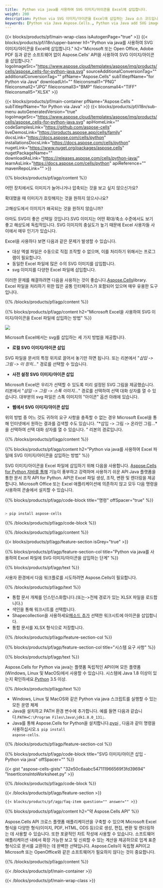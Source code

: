```yaml
---
title:  Python via java를 사용하여 SVG 이미지/아이콘을 Excel에 삽입합니다.
weight: 200
description: Python via SVG 이미지/아이콘을 Excel에 삽입하는 Java 소스 코드입니다.
keywords: [Python via Java Aspose.Cells., Python via Java add SVG images/Icons into Excel., Python via Java insert SVG images/Icons into Excel., Python via Java create SVG images/Icons in Excel]
---
```

{{< blocks/products/pf/main-wrap-class isAutogenPage="true" >}}
{{< blocks/products/pf/i18n/upper-banner h1="Python via java를 사용하여 SVG 이미지/아이콘을 Excel에 삽입합니다." h2="Microsoft 또는 Open Office, Adobe PDF 등과 같은 소프트웨어 없이 Aspose.Cells\' API을 사용하여 SVG 이미지/아이콘을 삽입합니다." logoImageSrc="https://www.aspose.cloud/templates/aspose/img/products/cells/aspose_cells-for-python-java.svg" sourceAdditionalConversionTag="" additionalConversionTag="" pfName="Aspose.Cells" subTitlepfName="for Python via Java" downloadUrl="" fileiconsmall1="PNG" fileiconsmall2="JPG" fileiconsmall3="BMP" fileiconsmall4="TIFF" fileiconsmall5="XLSX" >}}

{{< blocks/products/pf/main-container pfName="Aspose.Cells " subTitlepfName="for Python via Java" >}}
{{< blocks/products/pf/i18n/sub-menu autoGeneratedVersion="true" logoImageSrc="https://www.aspose.cloud/templates/aspose/img/products/cells/aspose_cells-for-python-java.svg" apiHomeLink="" codeSamplesLink="https://github.com/aspose-cells" liveDemosLink="https://products.aspose.app/cells/family" docsLink="https://docs.aspose.com/cells/python" installationsDocsLink="https://docs.aspose.com/cells/python" nugetLink="https://www.nuget.org/packages/aspose.cells" nugetPackageName="" downloadAsLink="https://releases.aspose.com/cells/python-java/" learnAsLink="https://docs.aspose.com/cells/python" apiReference="" mavenRepoLink="" >}}

{{% blocks/products/pf/agp/content %}}

어떤 장치에서도 이미지가 늘어나거나 압축되는 것을 보고 싶지 않으신가요?

확대했을 때 이미지가 흐릿해지는 것을 원하지 않으시나요?

고해상도에서 이미지가 왜곡되는 것을 원하지 않습니까?

아마도 SVG이 좋은 선택일 것입니다.SVG 이미지는 어떤 확대/축소 수준에서도 보기 좋고 해상도에 독립적입니다. SVG 이미지의 충실도가 높기 때문에 Excel 사용자들 사이에서 매우 인기가 있습니다.

Excel을 사용하다 보면 다음과 같은 문제가 발생할 수 있습니다.

+ 대상 엑셀 파일은 수동으로 직접 조작할 수 없으며, 이를 처리하기 위해서는 프로그램이 필요합니다.
+ 동일한 Excel 파일에 많은 수의 SVG 이미지를 삽입합니다.
+ svg 이미지를 다양한 Excel 파일에 삽입합니다.

 이러한 문제를 해결하려면 다음을 사용하는 것이 좋습니다.[Aspose.Cells](https://products.aspose.com/cells/)library. Excel 파일을 처리하기 위한 많은 공통 인터페이스가 포함되어 있으며 매우 유용한 도구입니다.

{{% /blocks/products/pf/agp/content %}}

{{% blocks/products/pf/agp/content h2="Microsoft Excel을 사용하여 SVG 이미지/아이콘을 Excel 파일에 삽입하는 방법" %}}

![](/cells/ko/net/icons/insert-icons-to-excel/sample.png)

Microsoft Excel에서는 svg를 삽입하는 세 가지 방법을 제공합니다.

+  **로컬 SVG 이미지/아이콘 삽입**

SVG 파일을 문서의 특정 위치로 끌어서 놓기만 하면 됩니다. 또는 리본에서 "*삽입 -> 그림 -> 이 장치...*" 경로를 선택할 수 있습니다.

+  **사전 설정 SVG 이미지/아이콘 삽입**

Microsoft Excel은 우리가 선택할 수 있도록 미리 설정된 SVG 그림을 제공했습니다. 리본에서 "*삽입 -> 그림 -> 스톡 이미지...*" 경로를 선택하여 선택 대화 상자를 열 수 있습니다. 대부분의 svg 파일은 스톡 이미지의 "아이콘" 옵션 아래에 있습니다.

+  **웹에서 SVG 이미지/아이콘 삽입**

위의 방법 중 어느 것도 귀하의 요구 사항을 충족할 수 없는 경우 Microsoft Excel을 통해 인터넷에서 원하는 결과를 검색할 수도 있습니다. "*삽입 -> 그림 -> 온라인 그림...*을 선택하여 선택 대화 상자를 열 수 있습니다. " 리본의 경로입니다.

{{% /blocks/products/pf/agp/content %}}

{{% blocks/products/pf/agp/content h2="Python via java를 사용하여 Excel 파일에 SVG 이미지/아이콘을 삽입하는 방법" %}}

 SVG 이미지/아이콘을 Excel 파일에 삽입하기 위해 다음을 사용합니다.
 [Aspose.Cells for Python 자바를 통해](https://pypi.org/project/aspose-cells/) 
 기능이 풍부하고 강력하며 사용하기 쉬운 API Java 플랫폼을 통한 문서 조작 API for Python. API은 Excel 파일 생성, 조작, 변환 및 렌더링을 제공합니다. Microsoft Office 또는 Excel 애플리케이션에 의존하지 않고 모두 다음 명령을 사용하여 콘솔에서 설치할 수 있습니다.

{{% blocks/products/pf/agp/code-block title="명령" offSpacer="true" %}}

```cs

> pip install aspose-cells

```

{{% /blocks/products/pf/agp/code-block %}}

{{% /blocks/products/pf/agp/content %}}

{{< blocks/products/pf/agp/feature-section isGrey="true" >}}

{{% blocks/products/pf/agp/feature-section-col title="Python via java를 사용하여 Excel 파일에 SVG 이미지/아이콘을 삽입하는 단계" %}}

{{% blocks/products/pf/agp/text %}}

사용자 환경에서 다음 워크플로를 시도하려면 Aspose.Cells이 필요합니다.

{{% /blocks/products/pf/agp/text %}}

+ 통합 문서 개체를 인스턴스화합니다.(또는->전체 경로가 있는 XLSX 파일을 로드합니다.)
+ 색인을 통해 워크시트를 선택합니다.
 + Shapecollection을 사용하세요[메소드 추가](https://reference.aspose.com/cells/python-java/asposecells.api/shapecollection#addIcons(int,%20int,%20int,%20int,%20int,%20int,%20byte[],%20byte[])) 선택한 워크시트에 아이콘을 삽입합니다.
+ 통합 문서를 XLSX 형식으로 저장합니다.

{{% /blocks/products/pf/agp/feature-section-col %}}

{{% blocks/products/pf/agp/feature-section-col title="시스템 요구 사항" %}}

{{% blocks/products/pf/agp/text %}}

 Aspose.Cells for Python via java는 플랫폼 독립적인 API이며 모든 플랫폼(Windows, Linux 및 MacOS)에서 사용할 수 있습니다. 시스템에 Java 1.8 이상이 있는지 확인하세요.[Python](https://www.python.org/downloads/) 3.5 이상.
 
{{% /blocks/products/pf/agp/text %}}

-  Windows, Linux 및 MacOS와 같은 Python via java 스크립트를 실행할 수 있는 모든 운영 체제
- Java을 설치하고 PATH 환경 변수에 추가합니다. 예를 들면 다음과 같습니다.<code>PATH=C:\Program Files\Java\jdk1.8.0_131;</code>.
-  Java를 통해 Aspose.Cells for Python을 설치합니다.<a href="https://pypi.org/project/aspose-cells/">pypi</a> , 다음과 같이 명령을 사용하십시오.<code>$ pip install aspose-cells</code>.

{{% /blocks/products/pf/agp/feature-section-col %}}

{{% blocks/products/pf/agp/code-block title="SVG 이미지/아이콘 삽입 - Python via java" offSpacer="" %}}

{{< gist "aspose-cells-gists" "32e50c6aabc547111966569f3fd39694" "InsertIconsIntoWorksheet.py" >}}

{{% /blocks/products/pf/agp/code-block %}}

{{< /blocks/products/pf/agp/feature-section >}}

    {{< blocks/products/pf/agp/faq-item question="" answer="" >}}
 

<!-- aboutfile Starts -->

{{% blocks/products/pf/agp/content h2="약 Aspose.Cells API" %}}

Aspose.Cells API 크로스 플랫폼 애플리케이션을 구축할 수 있으며 Microsoft Excel 형식을 다양한 형식(이미지, PDF, HTML, ODS 등)으로 생성, 편집, 변환 및 렌더링하는 데 사용할 수 있습니다. 또한 포괄적인 차트 작성에 사용할 수 있습니다. 소프트웨어 애플리케이션 내에서 확장 가능한 보고 및 신뢰할 수 있는 계산을 제공하므로 업계 표준 형식으로 문서를 교환하는 데 완벽한 선택입니다. Aspose.Cells이 독립형 API이고 Microsoft 또는 OpenOffice와 같은 소프트웨어가 필요하지 않다는 것이 중요합니다.

{{% /blocks/products/pf/agp/content %}}



<!-- aboutfile Ends -->
<!--
{{< blocks/products/pf/agp/other-supported-section title="Other Supported Splitting Formats" subTitle="Using Python via Java, One can also split large file into chunks of many other file formats including." >}}

{{< blocks/products/pf/agp/other-supported-section-item href="https://products.aspose.com/cells/net/splitter/ods/" name="ODS" description="OpenDocument Spreadsheet File" >}}
{{< blocks/products/pf/agp/other-supported-section-item href="https://products.aspose.com/cells/net/splitter/xls/" name="XLS" description="Excel Binary Format" >}}
{{< blocks/products/pf/agp/other-supported-section-item href="https://products.aspose.com/cells/net/splitter/xlsb/" name="XLSB" description="Binary Excel Workbook File" >}}
{{< blocks/products/pf/agp/other-supported-section-item href="https://products.aspose.com/cells/net/splitter/xlsm/" name="XLSM" description="Spreadsheet File" >}}

{{< /blocks/products/pf/agp/other-supported-section >}}

-->

{{< /blocks/products/pf/main-container >}}
    
{{< /blocks/products/pf/main-wrap-class >}}
